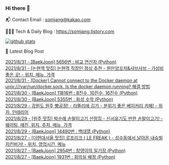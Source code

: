 ### Hi there 👋

📬  Contact Email : somjang@kakao.com

👨🏻‍💻  Tech & Daily Blog : https://somjang.tistory.com

[![github stats](https://github-readme-stats.vercel.app/api?username=SOMJANG&show_icons=true&hide_border=False)](https://somjang.tistory.com)

🤩 Latest Blog Post

[2021/8/31 - [BaekJoon] 5656번 : 비교 연산자 (Python)](https://somjang.tistory.com/entry/BaekJoon-5656%EB%B2%88-%EB%B9%84%EA%B5%90-%EC%97%B0%EC%82%B0%EC%9E%90-Python) <br>
[2021/8/31 - [논현역 맛집] 논현역 직장인 점심 추천 - 원만양꼬치&샤브샤브 - 가성비 좋은 곳! - 위치, 메뉴, 가격](https://somjang.tistory.com/entry/%EB%85%BC%ED%98%84%EC%97%AD-%EB%A7%9B%EC%A7%91-%EB%85%BC%ED%98%84%EC%97%AD-%EC%A7%81%EC%9E%A5%EC%9D%B8-%EC%A0%90%EC%8B%AC-%EC%B6%94%EC%B2%9C-%EC%9B%90%EB%A7%8C%EC%96%91%EA%BC%AC%EC%B9%98%EC%83%A4%EB%B8%8C%EC%83%A4%EB%B8%8C-%EA%B0%80%EC%84%B1%EB%B9%84-%EC%A2%8B%EC%9D%80-%EA%B3%B3-%EC%9C%84%EC%B9%98-%EB%A9%94%EB%89%B4-%EA%B0%80%EA%B2%A9) <br>
[2021/8/31 - [Docker] Cannot connect to the Docker daemon at unix:///var/run/docker.sock. Is the docker daemon running? 해결 방법](https://somjang.tistory.com/entry/Docker-Cannot-connect-to-the-Docker-daemon-at-unixvarrundockersock-Is-the-docker-daemon-running-%ED%95%B4%EA%B2%B0-%EB%B0%A9%EB%B2%95) <br>
[2021/8/30 - [BaekJoon] 11816번 : 8진수, 10진수, 16진수 (Python)](https://somjang.tistory.com/entry/BaekJoon-11816%EB%B2%88-8%EC%A7%84%EC%88%98-10%EC%A7%84%EC%88%98-16%EC%A7%84%EC%88%98-Python) <br>
[2021/8/30 - [BaekJoon] 5355번 : 화성 수학 (Python)](https://somjang.tistory.com/entry/BaekJoon-5355%EB%B2%88-%ED%99%94%EC%84%B1-%EC%88%98%ED%95%99-Python) <br>
[2021/8/29 - 강원도 원주 빵공장! - 라뜰리에 김가 - 분위기 좋은 베이커리 카페! - 위치, 인테리어](https://somjang.tistory.com/entry/%EA%B0%95%EC%9B%90%EB%8F%84-%EC%9B%90%EC%A3%BC-%EB%B9%B5%EA%B3%B5%EC%9E%A5-%EB%9D%BC%EB%9C%B0%EB%A6%AC%EC%97%90-%EA%B9%80%EA%B0%80-%EB%B6%84%EC%9C%84%EA%B8%B0-%EC%A2%8B%EC%9D%80-%EB%B2%A0%EC%9D%B4%EC%BB%A4%EB%A6%AC-%EC%B9%B4%ED%8E%98-%EC%9C%84%EC%B9%98-%EC%9D%B8%ED%85%8C%EB%A6%AC%EC%96%B4) <br>
[2021/8/29 - [원주 맛집] 박순례 손말이고기 산정집 - 신서유기도 반한 손말이고기! - 웨이팅, 매진, 위치, 주차, 메뉴, 가격](https://somjang.tistory.com/entry/%EC%9B%90%EC%A3%BC-%EB%A7%9B%EC%A7%91-%EB%B0%95%EC%88%9C%EB%A1%80-%EC%86%90%EB%A7%90%EC%9D%B4%EA%B3%A0%EA%B8%B0-%EC%82%B0%EC%A0%95%EC%A7%91-%EC%8B%A0%EC%84%9C%EC%9C%A0%EA%B8%B0%EB%8F%84-%EB%B0%98%ED%95%9C-%EC%86%90%EB%A7%90%EC%9D%B4%EA%B3%A0%EA%B8%B0-%EC%9B%A8%EC%9D%B4%ED%8C%85-%EB%A7%A4%EC%A7%84-%EC%9C%84%EC%B9%98-%EC%A3%BC%EC%B0%A8-%EB%A9%94%EB%89%B4-%EA%B0%80%EA%B2%A9) <br>
[2021/8/29 - [BaekJoon] 14490번 : 백대열 (Python)](https://somjang.tistory.com/entry/BaekJoon-14490%EB%B2%88-%EB%B0%B1%EB%8C%80%EC%97%B4-Python) <br>
[2021/8/27 - [더현대서울 맛집] 르프리크 ( LE FREAK ) - 성수동에서 날아온 내슈빌 치킨버거! - 위치, 영업시간, 메뉴](https://somjang.tistory.com/entry/%EB%8D%94%ED%98%84%EB%8C%80%EC%84%9C%EC%9A%B8-%EB%A7%9B%EC%A7%91-%EB%A5%B4%ED%94%84%EB%A6%AC%ED%81%AC-LE-FREAK-%EC%84%B1%EC%88%98%EB%8F%99%EC%97%90%EC%84%9C-%EB%82%A0%EC%95%84%EC%98%A8-%EB%82%B4%EC%8A%88%EB%B9%8C-%EC%B9%98%ED%82%A8%EB%B2%84%EA%B1%B0) <br>
[2021/8/27 - [BaekJoon] 2954번 : 창영이의 일기장 (Python)](https://somjang.tistory.com/entry/BaekJoon-2954%EB%B2%88-%EC%B0%BD%EC%98%81%EC%9D%B4%EC%9D%98-%EC%9D%BC%EA%B8%B0%EC%9E%A5-Python) <br>
[2021/8/27 - [BaekJoon] 1931번 : 회의실 배정 (Python)](https://somjang.tistory.com/entry/BaekJoon-1931%EB%B2%88-%ED%9A%8C%EC%9D%98%EC%8B%A4-%EB%B0%B0%EC%A0%95-Python) <br>
